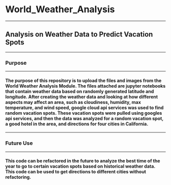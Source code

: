 # World_Weather_Analysis
---
## Analysis on Weather Data to Predict Vacation Spots
---
### Purpose
---
#### The purpose of this repository is to upload the files and images from the World Weather Analysis Module. The files attached are jupyter notebooks that contain weather data based on randomly generated latitude and longitude. After creating the weather data and looking at how different aspects may affect an area, such as cloudiness, humidity, max temperature, and wind speed, google cloud api services was used to find random vacation spots. These vacation spots were pulled using googles api services, and then the data was analyzed for a random vacation spot, a good hotel in the area, and directions for four cities in California. 
---
### Future Use
---
#### This code can be refactored in the future to analyze the best time of the year to go to certain vacation spots based on historical weather data. This code can be used to get directions to different cities without refactoring. 
